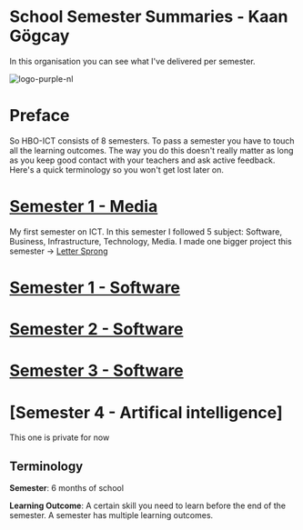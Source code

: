 # School Semester Summaries - Kaan Gögcay
In this organisation you can see what I've delivered per semester.

![logo-purple-nl](https://user-images.githubusercontent.com/74303221/201209216-d3bfa414-19ac-4c79-80c1-fa27c0a975cf.png)

# Preface
So HBO-ICT consists of 8 semesters. To pass a semester you have to touch all the learning outcomes. The way you do this doesn't really matter as long as you keep good contact with your teachers and ask active feedback. Here's a quick terminology so you won't get lost later on.

# [Semester 1 - Media](https://github.com/School-Semester-Summaries/media-semester-1)
My first semester on ICT. In this semester I followed 5 subject: Software, Business, Infrastructure, Technology, Media. I made one bigger project this semester -> [Letter Sprong](https://github.com/School-Semester-Summaries/media-semester-1/tree/master/Media)

# [Semester 1 - Software](https://github.com/School-Semester-Summaries/software-semester-1)

# [Semester 2 - Software](https://github.com/School-Semester-Summaries/software-semester-2)

# [Semester 3 - Software](https://github.com/School-Semester-Summaries/software-semester-3)

# [Semester 4 - Artifical intelligence]
This one is private for now

## Terminology

**Semester**: 6 months of school

**Learning Outcome**: A certain skill you need to learn before the end of the semester. A semester has multiple learning outcomes.
